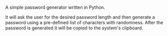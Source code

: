 A simple password generator written in Python. 

It will ask the user for the desired password length and then generate a password using a pre-defined list of characters with randomness. After the password is generated it will be copied to the system's clipboard.
 
